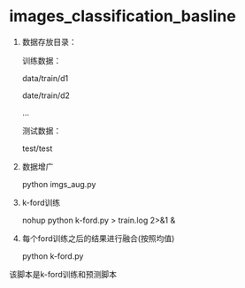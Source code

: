 # images_classification_basline
1. 数据存放目录：

    训练数据：
    
    data/train/d1
    
    date/train/d2
    
    ...
    
    测试数据：
    
    test/test
2. 数据增广

    python imgs_aug.py
3. k-ford训练

    nohup python k-ford.py > train.log 2>&1 &
4. 每个ford训练之后的结果进行融合(按照均值)

    python k-ford.py
    
该脚本是k-ford训练和预测脚本
